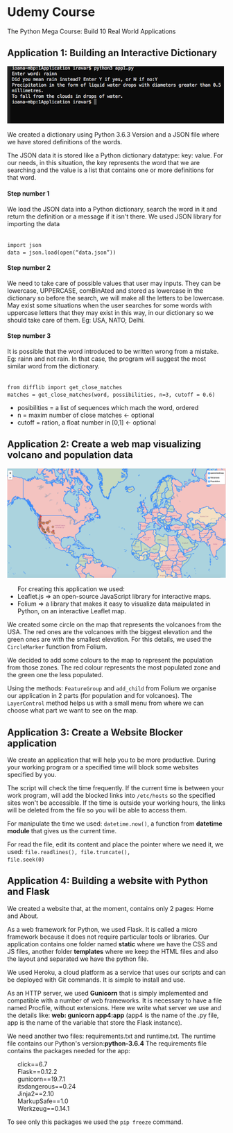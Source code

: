 <h1> Udemy Course </h1>
<p>The Python Mega Course: Build 10 Real World Applications </p>

<h2>Application 1: Building an Interactive Dictionary</h2>

<p align="left">
  <img src="/Application1/app1.png" width="500"/>
</p>
<p>We created a dictionary using Python 3.6.3 Version and a JSON file where we have stored definitions of the words.</p>
<p>The JSON data it is stored like a Python dictionary datatype: key: value. For our needs, in this situation, the key represents the word that we are searching and the value is a list that contains one or more definitions for that word.</p>

<h4>Step number 1</h4>
<p>We load the JSON data into a Python dictionary, search the word in it and return the definition or a message if it isn't there. We used JSON library for importing the data</p>
<code> 
import json
data = json.load(open(“data.json”)) 
</code>

<h4>Step number 2</h4>
<p>We need to take care of possible values that user may inputs. They can be lowercase, UPPERCASE, comBinAted and stored as lowercase in the dictionary so before the search, we will make all the letters to be lowercase.
May exist some situations when the user searches for some words with uppercase letters that they may exist in this way, in our dictionary so we should take care of them. Eg: USA, NATO, Delhi.
</p>

<h4> Step number 3</h4>
<p>It is possible that the word introduced to be written wrong from a mistake. Eg: rainn and not rain. In that case, the program will suggest the most similar word from the dictionary. </p>
<code>
from difflib import get_close_matches
matches = get_close_matches(word, possibilities, n=3, cutoff = 0.6)
</code>

<ul>
  <li>posibilities = a list of sequences which mach the word, ordered</li>
  <li>n = maxim number of close matches <- optional</li>
  <li>cutoff = ration, a float number in [0,1] <- optional</li>
</ul>

<h2>Application 2: Create a web map visualizing volcano and population data </h2>

<p align="left">
  <img src="/Application2/app2.png" width="800"/>
</p>

<ul> For creating this application we used:
<li> Leaflet.js => an open-source JavaScript library for interactive maps.</li>
<li> Folium => a library that makes it easy to visualize data maipulated in Python, on an interactive Leaflet map. </li>
</ul>

We created some circle on the map that represents the volcanoes from the USA. The red ones are the volcanoes with the biggest elevation and the green ones are with the smallest elevation. For this details, we used the <code>CircleMarker</code> function from Folium.

We decided to add some colours to the map to represent the population from those zones. The red colour represents the most populated zone and the green one the less populated. 

Using the methods: <code>FeatureGroup</code> and <code>add_child</code> from Folium we organise our application in 2 parts (for population and for volcanoes). The <code>LayerControl</code> method helps us with a small menu from where we can choose what part we want to see on the map.

<h2>Application 3: Create a Website Blocker application </h2>

We create an application that will help you to be more productive. During your working program or a specified time will block some websites specified by you.

The script will check the time frequently. If the current time is between your work program, will add the blocked links into <code>/etc/hosts</code> so the specified sites won't be accessible. If the time is outside your working hours, the links will be deleted from the file so you will be able to access them.

For manipulate the time we used: <code>datetime.now()</code>, a function from <b>datetime module</b> that gives us the current time. 

For read the file, edit its content and place the pointer where we need it, we used:  <code>file.readlines(), file.truncate(),  file.seek(0)</code>

<h2>Application 4: Building a website with Python and Flask</h2>

We created a website that, at the moment, contains only 2 pages: Home and About. 

As a web framework for Python, we used Flask. It is called a micro framework because it does not require particular tools or libraries. Our application contains one folder named <b>static</b> where we have the CSS and JS files, another folder <b>templates</b> where we keep the HTML files and also the layout and separated we have the python file.

We used Heroku, a cloud platform as a service that uses our scripts and can be deployed with Git commands. It is simple to install and use.

As an HTTP server, we used <b>Gunicorn</b> that is simply implemented and compatible with a number of web frameworks. It is necessary to have a file named Procfile, without extensions. Here we write what server we use and the details like: <b>web: gunicorn app4:app</b> (app4 is the name of the .py file, app is the name of the variable that store the Flask instance).

We need another two files: requirements.txt and runtime.txt. The runtime file contains our Python's version:<b>python-3.6.4</b> The requirements file contains the packages needed for the app:
<ul style="list-style-type:none">
<li>click==6.7 </li>
<li>Flask==0.12.2 </li>
<li>gunicorn==19.7.1 </li>
<li>itsdangerous==0.24 </li>
<li>Jinja2==2.10 </li>
<li>MarkupSafe==1.0 </li>
<li>Werkzeug==0.14.1</li>
</ul>

<p>To see only this packages we used the <code>pip freeze</code> command.</p> 
